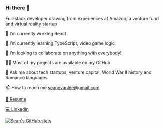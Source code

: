 ### Hi there 👋

Full-stack developer drawing from experiences at Amazon, a venture fund and virtual reality startup

🔭 I’m currently working React

🌱 I’m currently learning TypeScript, video game logic

👯 I’m looking to collaborate on anything with everybody!

👨‍💻 Most of my projects are available on my GitHub

💬 Ask me about tech startups, venture capital, World War II history and Romance languages

📫 How to reach me seanevanlee@gmail.com

<a href="https://drive.google.com/file/d/1p5OF5VrmMGiGgGSxPtxc-ulAOVo09FTQ/view?usp=sharing">📄 Resume</a> 

<a href="https://www.linkedin.com/in/seanevanlee/">💻 LinkedIn</a>

[![Sean's GitHub stats](https://github-readme-stats.vercel.app/api?username=seanevanlee)](https://github.com/anuraghazra/github-readme-stats)
